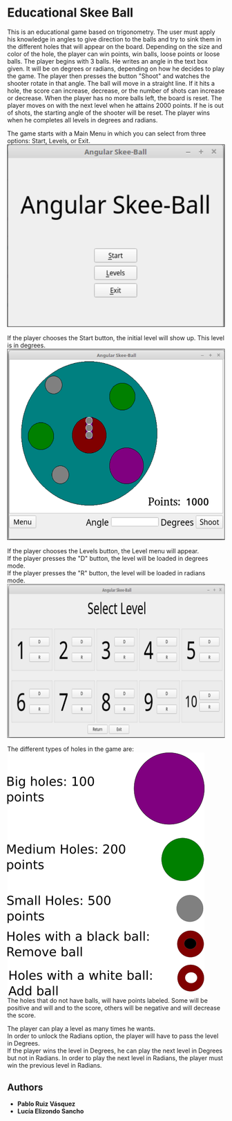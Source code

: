 # Educational Skee Ball 

This is an educational game based on trigonometry. The user must apply his knowledge in angles to give direction to the balls and try to sink them in the different holes that will appear on the board. Depending on the size and color of the hole, the player can win points, win balls, loose points or loose balls. 
The player begins with 3 balls. He writes an angle in the text box given. It will be on degrees or radians, depending on how he decides to play the game. The player then presses the button "Shoot" and watches the shooter rotate in that angle. 
The ball will move in a straight line. If it hits a hole, the score can increase, decrease, or the number of shots can increase or decrease. 
When the player has no more balls left, the board is reset. 
The player moves on with the next level when he attains 2000 points. If he is out of shots, the starting angle of the shooter will be reset. 
The player wins when he completes all levels in degrees and radians.  

The game starts with a Main Menu in which you can select from three options: Start, Levels, or Exit. \
![Image](https://github.com/lesan2807/EducationalSkeeBall/blob/master/menu.png)

If the player chooses the Start button, the initial level will show up. This level is in degrees.  \
![Image](https://github.com/lesan2807/EducationalSkeeBall/blob/master/LevelStart.png)

If the player chooses the Levels button, the Level menu will appear. \
If the player presses the "D" button, the level will be loaded in degrees mode. \
If the player presses the "R" button, the level will be loaded in radians mode. 
![Image](https://github.com/lesan2807/EducationalSkeeBall/blob/master/LevelsMenu.png)

The different types of holes in the game are: \
![Image](https://github.com/lesan2807/EducationalSkeeBall/blob/master/typesofholes.png)\
The holes that do not have balls, will have points labeled. Some will be positive and will and to the score, others will be negative and will decrease the score. 

The player can play a level as many times he wants. \
In order to unlock the Radians option, the player will have to pass the level in Degrees. \
If the player wins the level in Degrees, he can play the next level in Degrees but not in Radians. 
In order to play the next level in Radians, the player must win the previous level in Radians. 

## Authors

* **Pablo Ruiz Vásquez**
* **Lucía Elizondo Sancho**


